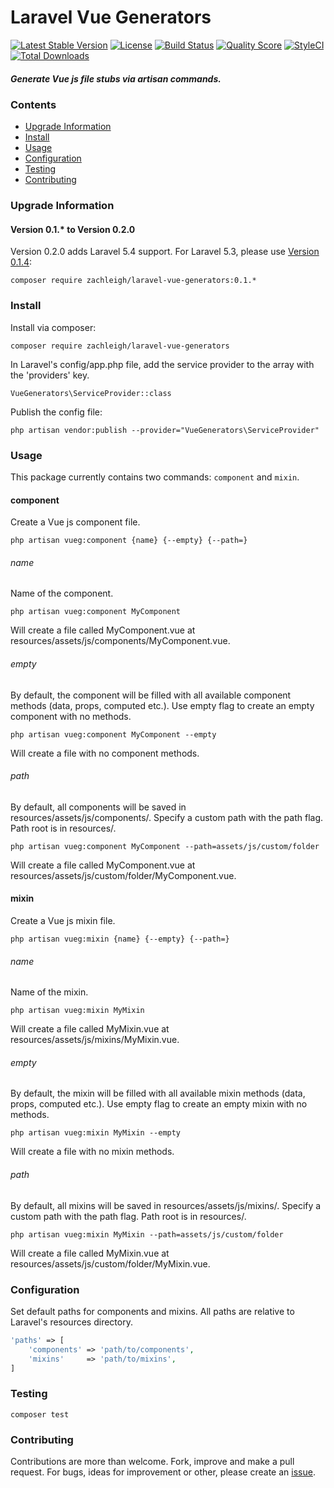 # Laravel Vue Generators   
[![Latest Stable Version](https://img.shields.io/packagist/v/zachleigh/laravel-vue-generators.svg)](//packagist.org/packages/zachleigh/laravel-vue-generators)
[![License](https://img.shields.io/badge/license-MIT-brightgreen.svg)](//packagist.org/packages/zachleigh/laravel-vue-generators) 
[![Build Status](https://img.shields.io/travis/zachleigh/laravel-vue-generators/master.svg)](https://travis-ci.org/zachleigh/laravel-vue-generators)
[![Quality Score](https://img.shields.io/scrutinizer/g/zachleigh/laravel-vue-generators.svg)](https://scrutinizer-ci.com/g/zachleigh/laravel-vue-generators/)
[![StyleCI](https://styleci.io/repos/73324143/shield?style=flat)](https://styleci.io/repos/72352058)
[![Total Downloads](https://img.shields.io/packagist/dt/zachleigh/laravel-vue-generators.svg)](https://packagist.org/packages/zachleigh/laravel-vue-generators)
 
##### Generate Vue js file stubs via artisan commands. 

### Contents
  - [Upgrade Information](#upgrade-information)
  - [Install](#install)
  - [Usage](#usage)
  - [Configuration](#configuration)
  - [Testing](#testing)
  - [Contributing](#contributing)

### Upgrade Information
#### Version 0.1.* to Version 0.2.0
Version 0.2.0 adds Laravel 5.4 support. For Laravel 5.3, please use [Version 0.1.4](https://github.com/zachleigh/laravel-vue-generators/tree/v0.1.4):
```
composer require zachleigh/laravel-vue-generators:0.1.*
```

### Install
Install via composer:
```
composer require zachleigh/laravel-vue-generators
```
In Laravel's config/app.php file, add the service provider to the array with the 'providers' key.
```
VueGenerators\ServiceProvider::class
```
Publish the config file:
```
php artisan vendor:publish --provider="VueGenerators\ServiceProvider"
```

### Usage
This package currently contains two commands: `component` and `mixin`.      
#### component
Create a Vue js component file.
```
php artisan vueg:component {name} {--empty} {--path=}
```
###### name
Name of the component.
```
php artisan vueg:component MyComponent
```
Will create a file called MyComponent.vue at resources/assets/js/components/MyComponent.vue.
###### empty
By default, the component will be filled with all available component methods (data, props, computed etc.). Use empty flag to create an empty component with no methods.
```
php artisan vueg:component MyComponent --empty
```
Will create a file with no component methods.
###### path
By default, all components will be saved in resources/assets/js/components/. Specify a custom path with the path flag. Path root is in resources/.
```
php artisan vueg:component MyComponent --path=assets/js/custom/folder
``` 
Will create a file called MyComponent.vue at resources/assets/js/custom/folder/MyComponent.vue.

#### mixin
Create a Vue js mixin file.
```
php artisan vueg:mixin {name} {--empty} {--path=}
```
###### name
Name of the mixin.
```
php artisan vueg:mixin MyMixin
```
Will create a file called MyMixin.vue at resources/assets/js/mixins/MyMixin.vue.
###### empty
By default, the mixin will be filled with all available mixin methods (data, props, computed etc.). Use empty flag to create an empty mixin with no methods.
```
php artisan vueg:mixin MyMixin --empty
```
Will create a file with no mixin methods.
###### path
By default, all mixins will be saved in resources/assets/js/mixins/. Specify a custom path with the path flag. Path root is in resources/.
```
php artisan vueg:mixin MyMixin --path=assets/js/custom/folder
``` 
Will create a file called MyMixin.vue at resources/assets/js/custom/folder/MyMixin.vue.

### Configuration
Set default paths for components and mixins. All paths are relative to Laravel's resources directory.
```php
'paths' => [
    'components' => 'path/to/components',
    'mixins'     => 'path/to/mixins',
]
```

### Testing
```
composer test
```

### Contributing
Contributions are more than welcome. Fork, improve and make a pull request. For bugs, ideas for improvement or other, please create an [issue](https://github.com/zachleigh/laravel-lang-bundler/issues).

